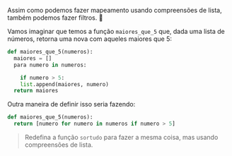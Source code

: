 Assim como podemos fazer mapeamento usando compreensões de lista, também podemos fazer filtros. :open_hands:

Vamos imaginar que temos a função `maiores_que_5`  que, dada uma lista de números, retorna uma nova com aqueles maiores que 5:

``` python
def maiores_que_5(numeros):
  maiores = []
  para numero in numeros:

	if numero > 5:
  	list.append(maiores, numero)
  return maiores
```

Outra maneira de definir isso seria fazendo:

``` python
def maiores_que_5(numeros):
  return [numero for numero in numeros if numero > 5]
```

> Redefina a função `sortudo` para fazer a mesma coisa, mas usando compreensões de lista.
